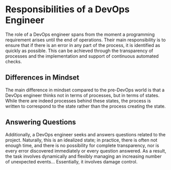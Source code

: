 # Responsibilities of a DevOps Engineer

The role of a DevOps engineer spans from the moment a programming requirement arises until the end of operations. Their main responsibility is to ensure that if there is an error in any part of the process, it is identified as quickly as possible. This can be achieved through the transparency of processes and the implementation and support of continuous automated checks.

## Differences in Mindset

The main difference in mindset compared to the pre-DevOps world is that a DevOps engineer thinks not in terms of processes, but in terms of states. While there are indeed processes behind these states, the process is written to correspond to the state rather than the process creating the state.

## Answering Questions

Additionally, a DevOps engineer seeks and answers questions related to the project. Naturally, this is an idealized state; in practice, there is often not enough time, and there is no possibility for complete transparency, nor is every error discovered immediately or every question answered. As a result, the task involves dynamically and flexibly managing an increasing number of unexpected events... Essentially, it involves damage control.
